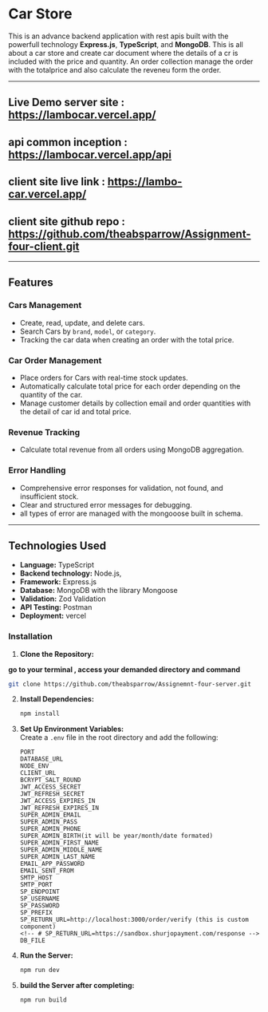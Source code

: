 # **Car Store**

This is an advance backend application with rest apis built with the powerfull technology **Express.js**, **TypeScript**, and **MongoDB**. This is all about a car store and create car document where the details of a cr is included with the price and quantity. An order collection manage the order with the totalprice and also calculate the reveneu form the order.

---

## **Live Demo server site** : https://lambocar.vercel.app/

## **api common inception** : https://lambocar.vercel.app/api

## **client site live link** : https://lambo-car.vercel.app/

## **client site github repo** : https://github.com/theabsparrow/Assignment-four-client.git

---

## **Features**

### **Cars Management**

- Create, read, update, and delete cars.
- Search Cars by `brand`, `model`, or `category`.
- Tracking the car data when creating an order with the total price.

### **Car Order Management**

- Place orders for Cars with real-time stock updates.
- Automatically calculate total price for each order depending on the quantity of the car.
- Manage customer details by collection email and order quantities with the detail of car id and total price.

### **Revenue Tracking**

- Calculate total revenue from all orders using MongoDB aggregation.

### **Error Handling**

- Comprehensive error responses for validation, not found, and insufficient stock.
- Clear and structured error messages for debugging.
- all types of error are managed with the mongooose built in schema.

---

## **Technologies Used**

- **Language:** TypeScript
- **Backend technology:** Node.js,
- **Framework:** Express.js
- **Database:** MongoDB with the library Mongoose
- **Validation:** Zod Validation
- **API Testing:** Postman
- **Deployment:** vercel

### **Installation**

1. **Clone the Repository:**

**go to your terminal , access your demanded directory and command**

```bash
git clone https://github.com/theabsparrow/Assignemnt-four-server.git
```

2. **Install Dependencies:**

   ```bash
   npm install
   ```

3. **Set Up Environment Variables:**  
    Create a `.env` file in the root directory and add the following:

   ```env
   PORT
   DATABASE_URL
   NODE_ENV
   CLIENT_URL
   BCRYPT_SALT_ROUND
   JWT_ACCESS_SECRET
   JWT_REFRESH_SECRET
   JWT_ACCESS_EXPIRES_IN
   JWT_REFRESH_EXPIRES_IN
   SUPER_ADMIN_EMAIL
   SUPER_ADMIN_PASS
   SUPER_ADMIN_PHONE
   SUPER_ADMIN_BIRTH(it will be year/month/date formated)
   SUPER_ADMIN_FIRST_NAME
   SUPER_ADMIN_MIDDLE_NAME
   SUPER_ADMIN_LAST_NAME
   EMAIL_APP_PASSWORD
   EMAIL_SENT_FROM
   SMTP_HOST
   SMTP_PORT
   SP_ENDPOINT
   SP_USERNAME
   SP_PASSWORD
   SP_PREFIX
   SP_RETURN_URL=http://localhost:3000/order/verify (this is custom component)
   <!-- # SP_RETURN_URL=https://sandbox.shurjopayment.com/response -->
   DB_FILE
   ```

4. **Run the Server:**

   ```bash
   npm run dev
   ```

5. **build the Server after completing:**
   ```bash
   npm run build
   ```
